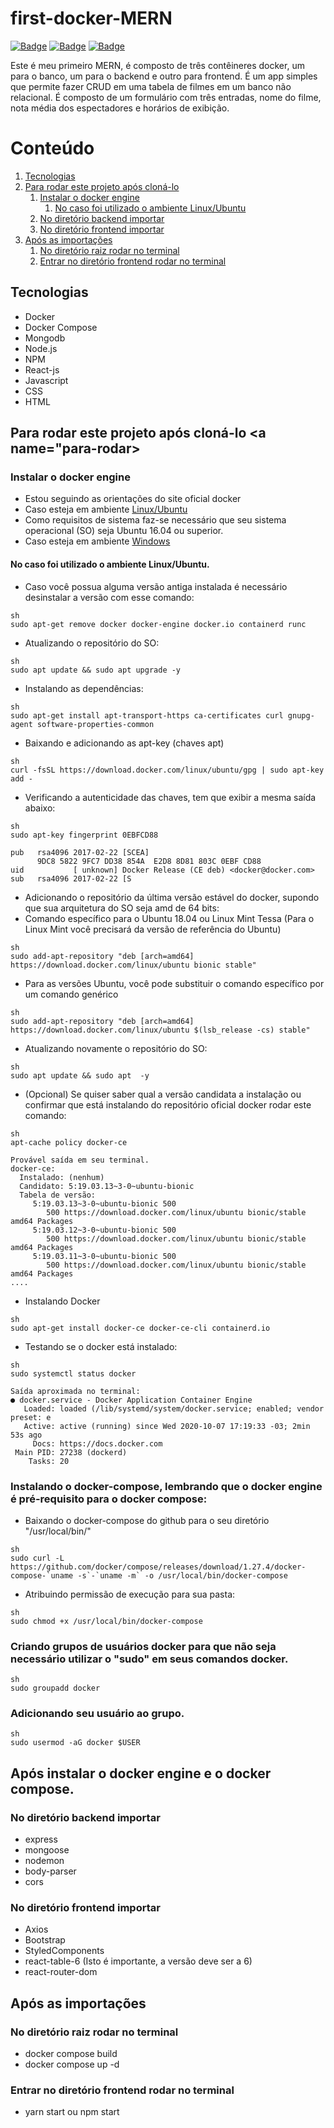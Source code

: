 # first-docker-MERN
[![Badge](https://img.shields.io/badge/npm-v6.14.5-%9fb945)](https://www.npmjs.com/package/npm/v/6.14.5) [ ![Badge](https://img.shields.io/badge/Node.js-v12.16.3-%9fb945)](https://nodejs.org/dist/v12.16.3/docs/api/) [![Badge](https://img.shields.io/badge/Docker-v19.03.13-%9fb945)](https://docs.docker.com/engine/install/)

Este é meu primeiro MERN, é composto de três contêineres docker, um para o banco, um para o backend e outro para frontend. É um app simples que permite fazer CRUD em uma tabela de filmes em um banco não relacional. É composto de um formulário com três entradas, nome do filme, nota média dos espectadores e horários de exibição.

# Conteúdo

1. [Tecnologias](#tecnologias)
2. [Para rodar este projeto após cloná-lo](#para-rodar)
    1. [Instalar o docker engine](#instalar-o-docker)
       1. [No caso foi utilizado o ambiente Linux/Ubuntu](#no-caso-foi)
    2. [No diretório backend importar](#no-diretorio-backend)
    3. [No diretório frontend importar](#no-diretorio-frontend)
3. [Após as importações](#apos-as-importacoes)
    1. [No diretório raiz rodar no terminal](#no-diretorio-raiz)
    2. [Entrar no diretório frontend rodar no terminal](#entrar-no-diretorio-frontend)

## Tecnologias <a name="tecnologias"></a>
* Docker
* Docker Compose
* Mongodb
* Node.js
* NPM
* React-js
* Javascript
* CSS
* HTML


## Para rodar este projeto após cloná-lo <a name="para-rodar></a>

### Instalar o docker engine <a name="instalar-o-docker"></a>

* Estou seguindo as orientações do site oficial docker
* Caso esteja em ambiente [Linux/Ubuntu](https://docs.docker.com/engine/install/ubuntu/)
* Como requisitos de sistema faz-se necessário que seu sistema operacional (SO) seja Ubuntu 16.04 ou superior.
* Caso esteja em ambiente [Windows](https://docs.docker.com/docker-for-windows/install/)

#### No caso foi utilizado o ambiente Linux/Ubuntu. <a name="no-caso-foi"></a>

* Caso você possua alguma versão antiga instalada é necessário desinstalar a versão com esse comando:
```
sh
sudo apt-get remove docker docker-engine docker.io containerd runc
```
* Atualizando o repositório do SO:
```
sh
sudo apt update && sudo apt upgrade -y
```
* Instalando as dependências:
```
sh
sudo apt-get install apt-transport-https ca-certificates curl gnupg-agent software-properties-common
```
* Baixando e adicionando as apt-key (chaves apt)
```
sh
curl -fsSL https://download.docker.com/linux/ubuntu/gpg | sudo apt-key add -
```
* Verificando a autenticidade das chaves, tem que exibir a mesma saída abaixo:
```
sh
sudo apt-key fingerprint 0EBFCD88
```
```
pub   rsa4096 2017-02-22 [SCEA]
      9DC8 5822 9FC7 DD38 854A  E2D8 8D81 803C 0EBF CD88
uid           [ unknown] Docker Release (CE deb) <docker@docker.com>
sub   rsa4096 2017-02-22 [S
```
* Adicionando o repositório da última versão estável do docker, supondo que sua arquitetura do SO seja amd de 64 bits:
* Comando específico para o Ubuntu 18.04 ou Linux Mint Tessa (Para o Linux Mint você precisará da versão de referência do Ubuntu)
```
sh
sudo add-apt-repository "deb [arch=amd64] https://download.docker.com/linux/ubuntu bionic stable"
```
 - Para as versões Ubuntu, você pode substituir o comando específico por um comando genérico
```
sh
sudo add-apt-repository "deb [arch=amd64] https://download.docker.com/linux/ubuntu $(lsb_release -cs) stable"
```
* Atualizando novamente o repositório do SO:
```
sh
sudo apt update && sudo apt  -y
```
* (Opcional) Se quiser saber qual a versão candidata a instalação ou confirmar que está instalando do repositório oficial docker rodar este comando:
```
sh
apt-cache policy docker-ce
```
```
Provável saída em seu terminal.
docker-ce:
  Instalado: (nenhum)
  Candidato: 5:19.03.13~3-0~ubuntu-bionic
  Tabela de versão:
     5:19.03.13~3-0~ubuntu-bionic 500
        500 https://download.docker.com/linux/ubuntu bionic/stable amd64 Packages
     5:19.03.12~3-0~ubuntu-bionic 500
        500 https://download.docker.com/linux/ubuntu bionic/stable amd64 Packages
     5:19.03.11~3-0~ubuntu-bionic 500
        500 https://download.docker.com/linux/ubuntu bionic/stable amd64 Packages
....
```
* Instalando Docker
```
sh
sudo apt-get install docker-ce docker-ce-cli containerd.io
```
* Testando se o docker está instalado:
```
sh
sudo systemctl status docker
```
```
Saída aproximada no terminal:
● docker.service - Docker Application Container Engine
   Loaded: loaded (/lib/systemd/system/docker.service; enabled; vendor preset: e
   Active: active (running) since Wed 2020-10-07 17:19:33 -03; 2min 53s ago
     Docs: https://docs.docker.com
 Main PID: 27238 (dockerd)
    Tasks: 20
```
### Instalando o docker-compose, lembrando que o docker engine é pré-requisito para o docker compose:

* Baixando o docker-compose do github para o seu diretório "/usr/local/bin/"
```
sh
sudo curl -L https://github.com/docker/compose/releases/download/1.27.4/docker-compose-`uname -s`-`uname -m` -o /usr/local/bin/docker-compose
```

* Atribuindo permissão de execução para sua pasta:
```
sh
sudo chmod +x /usr/local/bin/docker-compose
```
### Criando grupos de usuários docker para que não seja necessário utilizar o "sudo" em seus comandos docker.
```
sh
sudo groupadd docker
```
### Adicionando seu usuário ao grupo.
```
sh
sudo usermod -aG docker $USER
```
## Após instalar o docker engine e o docker compose.

### No diretório backend importar <a name="no-diretorio-backend"></a>
* express
* mongoose
* nodemon
* body-parser 
* cors

### No diretório frontend importar <a name="no-diretorio-frontend"></a>
* Axios
* Bootstrap
* StyledComponents
* react-table-6 (Isto é importante, a versão deve ser a 6)
* react-router-dom

## Após as importações <a name="apos-as-importacoes"></a>

### No diretório raiz rodar no terminal <a name="no-diretorio-raiz"></a>

* docker compose build
* docker compose up -d

### Entrar no diretório frontend rodar no terminal <a name="entrar-no-diretorio-frontend"></a>

* yarn start ou npm start

